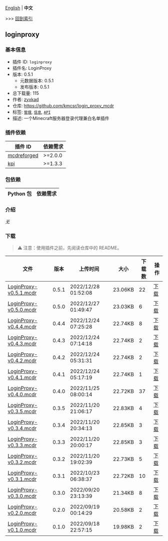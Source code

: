 [English](readme.md) | **中文**

\>\>\> [回到索引](/readme-zh_cn.md)

## loginproxy

### 基本信息

- 插件 ID: `loginproxy`
- 插件名: LoginProxy
- 版本: 0.5.1
  - 元数据版本: 0.5.1
  - 发布版本: 0.5.1
- 总下载量: 115
- 作者: [zyxkad](https://github.com/zyxkad)
- 仓库: https://github.com/kmcsr/login_proxy_mcdr
- 标签: [`管理`](/labels/management/readme-zh_cn.md), [`信息`](/labels/information/readme-zh_cn.md), [`API`](/labels/api/readme-zh_cn.md)
- 描述: 一个Minecraft服务器登录代理兼白名单插件

### 插件依赖

| 插件 ID | 依赖需求 |
| --- | --- |
| [mcdreforged](https://github.com/Fallen-Breath/MCDReforged) | \>=2.0.0 |
| [kpi](/plugins/kpi/readme-zh_cn.md) | \>=1.3.3 |

### 包依赖

| Python 包 | 依赖需求 |
| --- | --- |

### 介绍

*无*

### 下载

> :warning: 注意：使用插件之前，先阅读仓库中的 README。

| 文件 | 版本 | 上传时间 | 大小 | 下载数 | 操作 |
| --- | --- | --- | --- | --- | --- |
| [LoginProxy-v0.5.1.mcdr](https://github.com/kmcsr/login_proxy_mcdr/releases/tag/v0.5.1) | 0.5.1 | 2022/12/28 01:52:08 | 23.06KB | 22 | [下载](https://github.com/kmcsr/login_proxy_mcdr/releases/download/v0.5.1/LoginProxy-v0.5.1.mcdr) |
| [LoginProxy-v0.5.0.mcdr](https://github.com/kmcsr/login_proxy_mcdr/releases/tag/v0.5.0) | 0.5.0 | 2022/12/27 01:49:47 | 23.03KB | 6 | [下载](https://github.com/kmcsr/login_proxy_mcdr/releases/download/v0.5.0/LoginProxy-v0.5.0.mcdr) |
| [LoginProxy-v0.4.4.mcdr](https://github.com/kmcsr/login_proxy_mcdr/releases/tag/v0.4.4) | 0.4.4 | 2022/12/24 07:25:28 | 22.74KB | 8 | [下载](https://github.com/kmcsr/login_proxy_mcdr/releases/download/v0.4.4/LoginProxy-v0.4.4.mcdr) |
| [LoginProxy-v0.4.3.mcdr](https://github.com/kmcsr/login_proxy_mcdr/releases/tag/v0.4.3) | 0.4.3 | 2022/12/24 07:14:18 | 22.74KB | 2 | [下载](https://github.com/kmcsr/login_proxy_mcdr/releases/download/v0.4.3/LoginProxy-v0.4.3.mcdr) |
| [LoginProxy-v0.4.2.mcdr](https://github.com/kmcsr/login_proxy_mcdr/releases/tag/v0.4.2) | 0.4.2 | 2022/12/24 05:31:31 | 22.74KB | 2 | [下载](https://github.com/kmcsr/login_proxy_mcdr/releases/download/v0.4.2/LoginProxy-v0.4.2.mcdr) |
| [LoginProxy-v0.4.1.mcdr](https://github.com/kmcsr/login_proxy_mcdr/releases/tag/v0.4.1) | 0.4.1 | 2022/12/24 05:17:19 | 22.74KB | 1 | [下载](https://github.com/kmcsr/login_proxy_mcdr/releases/download/v0.4.1/LoginProxy-v0.4.1.mcdr) |
| [LoginProxy-v0.4.0.mcdr](https://github.com/kmcsr/login_proxy_mcdr/releases/tag/v0.4.0) | 0.4.0 | 2022/11/25 08:00:14 | 22.72KB | 37 | [下载](https://github.com/kmcsr/login_proxy_mcdr/releases/download/v0.4.0/LoginProxy-v0.4.0.mcdr) |
| [LoginProxy-v0.3.5.mcdr](https://github.com/kmcsr/login_proxy_mcdr/releases/tag/v0.3.5) | 0.3.5 | 2022/11/20 21:06:17 | 22.83KB | 4 | [下载](https://github.com/kmcsr/login_proxy_mcdr/releases/download/v0.3.5/LoginProxy-v0.3.5.mcdr) |
| [LoginProxy-v0.3.4.mcdr](https://github.com/kmcsr/login_proxy_mcdr/releases/tag/v0.3.4) | 0.3.4 | 2022/11/20 20:34:13 | 22.85KB | 3 | [下载](https://github.com/kmcsr/login_proxy_mcdr/releases/download/v0.3.4/LoginProxy-v0.3.4.mcdr) |
| [LoginProxy-v0.3.3.mcdr](https://github.com/kmcsr/login_proxy_mcdr/releases/tag/v0.3.3) | 0.3.3 | 2022/11/20 20:00:17 | 22.85KB | 3 | [下载](https://github.com/kmcsr/login_proxy_mcdr/releases/download/v0.3.3/LoginProxy-v0.3.3.mcdr) |
| [LoginProxy-v0.3.2.mcdr](https://github.com/kmcsr/login_proxy_mcdr/releases/tag/v0.3.2) | 0.3.2 | 2022/11/20 19:02:39 | 22.73KB | 5 | [下载](https://github.com/kmcsr/login_proxy_mcdr/releases/download/v0.3.2/LoginProxy-v0.3.2.mcdr) |
| [LoginProxy-v0.3.1.mcdr](https://github.com/kmcsr/login_proxy_mcdr/releases/tag/v0.3.1) | 0.3.1 | 2022/10/23 06:38:37 | 22.72KB | 10 | [下载](https://github.com/kmcsr/login_proxy_mcdr/releases/download/v0.3.1/LoginProxy-v0.3.1.mcdr) |
| [LoginProxy-v0.3.0.mcdr](https://github.com/kmcsr/login_proxy_mcdr/releases/tag/v0.3.0) | 0.3.0 | 2022/09/20 23:13:39 | 21.34KB | 8 | [下载](https://github.com/kmcsr/login_proxy_mcdr/releases/download/v0.3.0/LoginProxy-v0.3.0.mcdr) |
| [LoginProxy-v0.2.0.mcdr](https://github.com/kmcsr/login_proxy_mcdr/releases/tag/v0.2.0) | 0.2.0 | 2022/09/19 00:14:29 | 20.58KB | 2 | [下载](https://github.com/kmcsr/login_proxy_mcdr/releases/download/v0.2.0/LoginProxy-v0.2.0.mcdr) |
| [LoginProxy-v0.1.0.mcdr](https://github.com/kmcsr/login_proxy_mcdr/releases/tag/v0.1.0) | 0.1.0 | 2022/09/18 22:57:15 | 19.98KB | 2 | [下载](https://github.com/kmcsr/login_proxy_mcdr/releases/download/v0.1.0/LoginProxy-v0.1.0.mcdr) |

